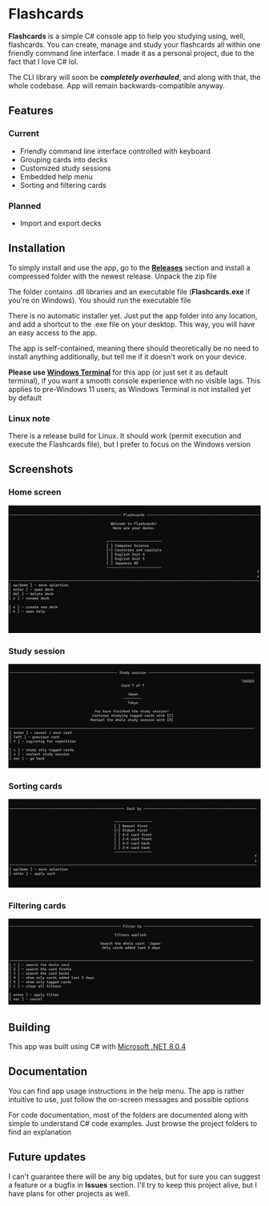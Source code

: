 # Flashcards
**Flashcards** is a simple C# console app to help you studying using, well, flashcards. You can create, manage and study your flashcards all within one friendly command line interface. I made it as a personal project, due to the fact that I love C# lol.

The CLI library will soon be _**completely overhauled**_, and along with that, the whole codebase. App will remain backwards-compatible anyway.

## Features

### Current ###
- Friendly command line interface controlled with keyboard
- Grouping cards into decks
- Customized study sessions
- Embedded help menu
- Sorting and filtering cards
### Planned ###
- Import and export decks

## Installation ##
To simply install and use the app, go to the [**Releases**](https://github.com/creeper82/Flashcards/releases) section and install a compressed folder with the newest release. Unpack the zip file

The folder contains .dll libraries and an executable file (**Flashcards.exe** if you're on Windows). You should run the executable file

There is no automatic installer yet. Just put the app folder into any location, and add a shortcut to the .exe file on your desktop. This way, you will have an easy access to the app.

The app is self-contained, meaning there should theoretically be no need to install anything additionally, but tell me if it doesn't work on your device.

**Please use [Windows Terminal](https://apps.microsoft.com/detail/9N0DX20HK701)** for this app (or just set it as default terminal), if you want a smooth console experience with no visible lags. This applies to pre-Windows 11 users, as Windows Terminal is not installed yet by default

### Linux note ###
There is a release build for Linux. It should work (permit execution and execute the Flashcards file), but I prefer to focus on the Windows version

## Screenshots ##
### Home screen ###
![App menu](screenshots/menu.png)
### Study session ###
![Study session menu](screenshots/studysession.png)
### Sorting cards ###
![Sorting menu](screenshots/sorting.png)
### Filtering cards ###
![Filtering menu](screenshots/filtering.png)

## Building ##
This app was built using C# with [Microsoft .NET 8.0.4](https://dotnet.microsoft.com/en-us/download)

## Documentation ##
You can find app usage instructions in the help menu. The app is rather intuitive to use, just follow the on-screen messages and possible options

For code documentation, most of the folders are documented along with simple to understand C# code examples. Just browse the project folders to find an explanation

## Future updates ##
I can't guarantee there will be any big updates, but for sure you can suggest a feature or a bugfix in **Issues** section. I'll try to keep this project alive, but I have plans for other projects as well.
